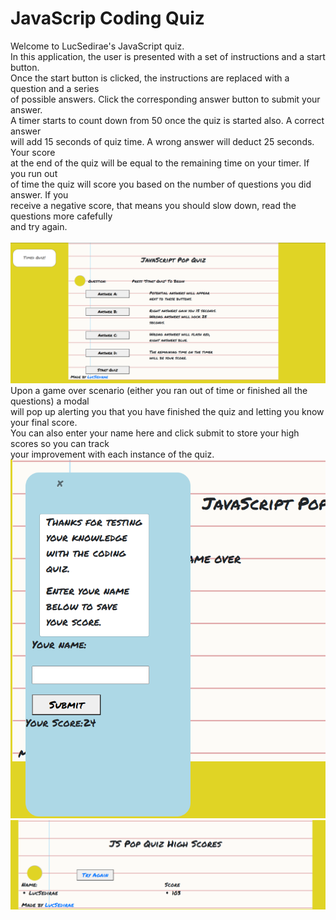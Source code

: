 # JavaScrip Coding Quiz<br>
Welcome to LucSedirae's JavaScript quiz.<br>
In this application, the user is presented with a set of instructions and a start button.<br>
Once the start button is clicked, the instructions are replaced with a question and a series<br>
of possible answers. Click the corresponding answer button to submit your answer.<br>
A timer starts to count down from 50 once the quiz is started also. A correct answer<br>
will add 15 seconds of quiz time. A wrong answer will deduct 25 seconds. Your score<br>
at the end of the quiz will be equal to the remaining time on your timer. If you run out<br>
of time the quiz will score you based on the number of questions you did answer. If you<br>
receive a negative score, that means you should slow down, read the questions more cafefully<br>
and try again.<br>
<br>
![image](./assets/images/Screenshot-A.png)<br>
Upon a game over scenario (either you ran out of time or finished all the questions) a modal<br>
will pop up alerting you that you have finished the quiz and letting you know your final score.<br>
You can also enter your name here and click submit to store your high scores so you can track<br>
your improvement with each instance of the quiz.<br>
![image](./assets/images/Screenshot-C.png)<br>
![image](./assets/images/Screenshot-B.png)<br>
